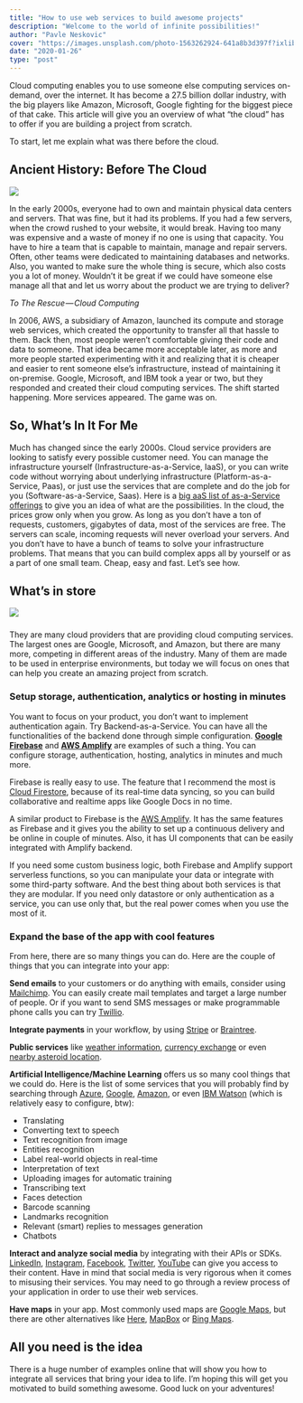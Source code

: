 ```yaml
---
title: "How to use web services to build awesome projects"
description: "Welcome to the world of infinite possibilities!"
author: "Pavle Neskovic"
cover: "https://images.unsplash.com/photo-1563262924-641a8b3d397f?ixlib=rb-1.2.1&ixid=eyJhcHBfaWQiOjEyMDd9&auto=format&fit=crop&w=1350&q=80"
date: "2020-01-26"
type: "post"
---
```

Cloud computing enables you to use someone else computing services on-demand, over the internet. It has become a 27.5 billion dollar industry, with the big players like Amazon, Microsoft, Google fighting for the biggest piece of that cake. This article will give you an overview of what “the cloud” has to offer if you are building a project from scratch.

To start, let me explain what was there before the cloud.

## Ancient History: Before The Cloud

![](https://cdn-images-1.medium.com/max/800/1*vV8GE07MUkaev4GaRwGS0w.jpeg)

In the early 2000s, everyone had to own and maintain physical data centers and servers. That was fine, but it had its problems. If you had a few servers, when the crowd rushed to your website, it would break. Having too many was expensive and a waste of money if no one is using that capacity. You have to hire a team that is capable to maintain, manage and repair servers. Often, other teams were dedicated to maintaining databases and networks. Also, you wanted to make sure the whole thing is secure, which also costs you a lot of money. Wouldn’t it be great if we could have someone else manage all that and let us worry about the product we are trying to deliver?

_To The Rescue — Cloud Computing_

In 2006, AWS, a subsidiary of Amazon, launched its compute and storage web services, which created the opportunity to transfer all that hassle to them. Back then, most people weren’t comfortable giving their code and data to someone. That idea became more acceptable later, as more and more people started experimenting with it and realizing that it is cheaper and easier to rent someone else’s infrastructure, instead of maintaining it on-premise. Google, Microsoft, and IBM took a year or two, but they responded and created their cloud computing services. The shift started happening. More services appeared. The game was on.

## So, What’s In It For Me

Much has changed since the early 2000s. Cloud service providers are looking to satisfy every possible customer need. You can manage the infrastructure yourself (Infrastructure-as-a-Service, IaaS), or you can write code without worrying about underlying infrastructure (Platform-as-a-Service, Paas), or just use the services that are complete and do the job for you (Software-as-a-Service, Saas). Here is a [big aaS list of as-a-Service offerings](https://www.auvik.com/franklymsp/blog/aas-as-a-service-list/) to give you an idea of what are the possibilities. In the cloud, the prices grow only when you grow. As long as you don’t have a ton of requests, customers, gigabytes of data, most of the services are free. The servers can scale, incoming requests will never overload your servers. And you don’t have to have a bunch of teams to solve your infrastructure problems. That means that you can build complex apps all by yourself or as a part of one small team. Cheap, easy and fast. Let’s see how.

## What’s in store

![](https://cdn-images-1.medium.com/max/800/1*0UeW99Cx3XzE3g3ty53nGA.jpeg)

###   

They are many cloud providers that are providing cloud computing services. The largest ones are Google, Microsoft, and Amazon, but there are many more, competing in different areas of the industry. Many of them are made to be used in enterprise environments, but today we will focus on ones that can help you create an amazing project from scratch.

### Setup storage, authentication, analytics or hosting in minutes

You want to focus on your product, you don’t want to implement authentication again. Try Backend-as-a-Service. You can have all the functionalities of the backend done through simple configuration. [**Google Firebase**](https://firebase.google.com/) and [**AWS Amplify**](https://aws-amplify.github.io/) are examples of such a thing. You can configure storage, authentication, hosting, analytics in minutes and much more.

Firebase is really easy to use. The feature that I recommend the most is [Cloud Firestore](https://firebase.google.com/products/firestore/), because of its real-time data syncing, so you can build collaborative and realtime apps like Google Docs in no time.

A similar product to Firebase is the [AWS Amplify](https://aws-amplify.github.io/). It has the same features as Firebase and it gives you the ability to set up a continuous delivery and be online in couple of minutes. Also, it has UI components that can be easily integrated with Amplify backend.

If you need some custom business logic, both Firebase and Amplify support serverless functions, so you can manipulate your data or integrate with some third-party software. And the best thing about both services is that they are modular. If you need only datastore or only authentication as a service, you can use only that, but the real power comes when you use the most of it.

### Expand the base of the app with cool features

From here, there are so many things you can do. Here are the couple of things that you can integrate into your app:

**Send emails** to your customers or do anything with emails, consider using [Mailchimp](https://mailchimp.com/). You can easily create mail templates and target a large number of people. Or if you want to send SMS messages or make programmable phone calls you can try [Twillio](https://www.twilio.com/).

**Integrate payments** in your workflow, by using [Stripe](https://stripe.com/) or [Braintree](https://www.braintreepayments.com/).

**Public services** like [weather information](https://openweathermap.org/), [currency exchange](https://fixer.io/) or even [nearby asteroid location](https://api.nasa.gov/).

**Artificial Intelligence/Machine Learning** offers us so many cool things that we could do. Here is the list of some services that you will probably find by searching through [Azure](https://azure.microsoft.com/en-us/free/ai/), [Google](https://firebase.google.com/products/ml-kit), [Amazon](https://aws-amplify.github.io/docs/js/predictions), or even [IBM Watson](https://www.ibm.com/watson/products-services) (which is relatively easy to configure, btw):

-   Translating
-   Converting text to speech
-   Text recognition from image
-   Entities recognition
-   Label real-world objects in real-time
-   Interpretation of text
-   Uploading images for automatic training
-   Transcribing text
-   Faces detection
-   Barcode scanning
-   Landmarks recognition
-   Relevant (smart) replies to messages generation
-   Chatbots

**Interact and analyze social media** by integrating with their APIs or SDKs. [LinkedIn](https://www.linkedin.com/developers/), [Instagram](https://developers.facebook.com/products/instagram/), [Facebook](https://developers.facebook.com/), [Twitter](https://developer.twitter.com/), [YouTube](https://developers.google.com/youtube) can give you access to their content. Have in mind that social media is very rigorous when it comes to misusing their services. You may need to go through a review process of your application in order to use their web services.

**Have maps** in your app. Most commonly used maps are [Google Maps](https://developers.google.com/maps/documentation), but there are other alternatives like [Here](https://developer.here.com/), [MapBox](https://www.mapbox.com/) or [Bing Maps](https://www.microsoft.com/en-us/maps/choose-your-bing-maps-api).

  

## All you need is the idea

There is a huge number of examples online that will show you how to integrate all services that bring your idea to life. I’m hoping this will get you motivated to build something awesome. Good luck on your adventures!